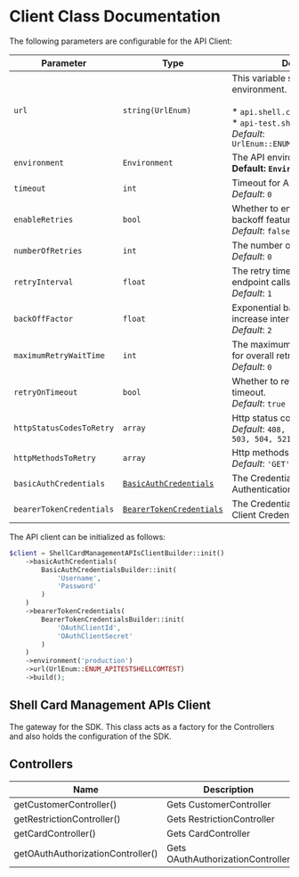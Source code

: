 
# Client Class Documentation

The following parameters are configurable for the API Client:

| Parameter | Type | Description |
|  --- | --- | --- |
| `url` | `string(UrlEnum)` | This variable specifies the type of environment. Environments:<br><br>* `api.shell.com` - Production<br>* `api-test.shell.com` - SIT<br>*Default*: `UrlEnum::ENUM_APITESTSHELLCOMTEST` |
| `environment` | `Environment` | The API environment. <br> **Default: `Environment.PRODUCTION`** |
| `timeout` | `int` | Timeout for API calls in seconds.<br>*Default*: `0` |
| `enableRetries` | `bool` | Whether to enable retries and backoff feature.<br>*Default*: `false` |
| `numberOfRetries` | `int` | The number of retries to make.<br>*Default*: `0` |
| `retryInterval` | `float` | The retry time interval between the endpoint calls.<br>*Default*: `1` |
| `backOffFactor` | `float` | Exponential backoff factor to increase interval between retries.<br>*Default*: `2` |
| `maximumRetryWaitTime` | `int` | The maximum wait time in seconds for overall retrying requests.<br>*Default*: `0` |
| `retryOnTimeout` | `bool` | Whether to retry on request timeout.<br>*Default*: `true` |
| `httpStatusCodesToRetry` | `array` | Http status codes to retry against.<br>*Default*: `408, 413, 429, 500, 502, 503, 504, 521, 522, 524` |
| `httpMethodsToRetry` | `array` | Http methods to retry against.<br>*Default*: `'GET', 'PUT'` |
| `basicAuthCredentials` | [`BasicAuthCredentials`]($a/basic-authentication.md) | The Credentials Setter for Basic Authentication |
| `bearerTokenCredentials` | [`BearerTokenCredentials`]($a/oauth-2-client-credentials-grant.md) | The Credentials Setter for OAuth 2 Client Credentials Grant |

The API client can be initialized as follows:

```php
$client = ShellCardManagementAPIsClientBuilder::init()
    ->basicAuthCredentials(
        BasicAuthCredentialsBuilder::init(
            'Username',
            'Password'
        )
    )
    ->bearerTokenCredentials(
        BearerTokenCredentialsBuilder::init(
            'OAuthClientId',
            'OAuthClientSecret'
        )
    )
    ->environment('production')
    ->url(UrlEnum::ENUM_APITESTSHELLCOMTEST)
    ->build();
```

## Shell Card Management APIs Client

The gateway for the SDK. This class acts as a factory for the Controllers and also holds the configuration of the SDK.

## Controllers

| Name | Description |
|  --- | --- |
| getCustomerController() | Gets CustomerController |
| getRestrictionController() | Gets RestrictionController |
| getCardController() | Gets CardController |
| getOAuthAuthorizationController() | Gets OAuthAuthorizationController |

